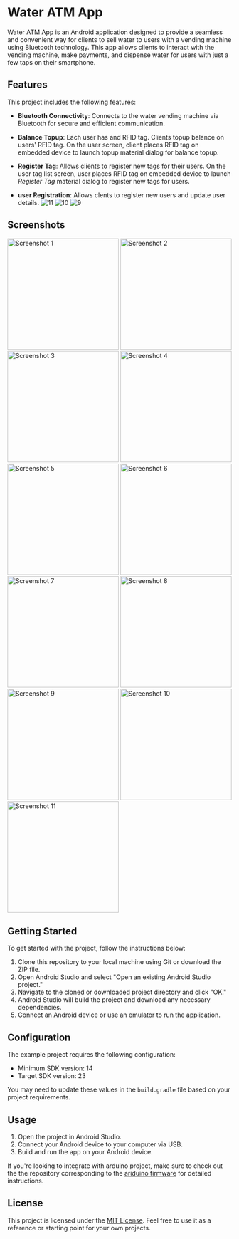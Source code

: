 # Water ATM App

Water ATM App is an Android application designed to provide a seamless and convenient way for clients to sell water to users with a vending machine using Bluetooth technology. This app allows clients to interact with the vending machine, make payments, and dispense water for users with just a few taps on their smartphone.


## Features

This project includes the following features:

- **Bluetooth Connectivity**: Connects to the water vending machine via Bluetooth for secure and efficient communication.

- **Balance Topup**: Each user has and RFID tag. Clients topup balance on users' RFID tag. On the user screen, client places RFID tag on embedded device to launch topup material dialog for balance topup.

- **Register Tag**: Allows clients to register new tags for their users. On the user tag list screen, user places RFID tag on embedded device to launch *Register Tag* material dialog to register new tags for users.
  
- **user Registration**: Allows clents to register new users and update user details.
![11]()
![10]()
![9]()


## Screenshots
<img src="https://github.com/cgardesey/Aquanaut/assets/10109354/1bcb6dd2-376b-407a-8d28-5435bee80a1d" width="250" alt="Screenshot 1">
<img src="https://github.com/cgardesey/Aquanaut/assets/10109354/46967e47-97b9-4785-b122-611c4fbe0c34" width="250" alt="Screenshot 2">
<img src="https://github.com/cgardesey/Aquanaut/assets/10109354/08532ec5-07b2-4628-9518-9d0fa56fc9ca" width="250" alt="Screenshot 3">
<img src="https://github.com/cgardesey/Aquanaut/assets/10109354/47f31fa5-81b2-450d-8f15-bb3cfbc03f4b" width="250" alt="Screenshot 4">
<img src="https://github.com/cgardesey/Aquanaut/assets/10109354/a839d383-eed4-494c-b83f-7f4b3e029de4" width="250" alt="Screenshot 5">
<img src="https://github.com/cgardesey/Aquanaut/assets/10109354/dd7bd9eb-bba2-4042-8fe5-d68ab25d9988" width="250" alt="Screenshot 6">
<img src="https://github.com/cgardesey/Aquanaut/assets/10109354/2a1104dc-0987-4459-8574-87d917645c5b" width="250" alt="Screenshot 7">
<img src="https://github.com/cgardesey/Aquanaut/assets/10109354/c51e5cd2-60af-4d87-8cc1-f08efad59d16" width="250" alt="Screenshot 8">
<img src="https://github.com/cgardesey/Aquanaut/assets/10109354/d94a7f06-09d4-4914-894d-cafd2f9e4cbb" width="250" alt="Screenshot 9">
<img src="https://github.com/cgardesey/Aquanaut/assets/10109354/18681d43-49cb-46d2-838f-633eb52fb852" width="250" alt="Screenshot 10">
<img src="https://github.com/cgardesey/Aquanaut/assets/10109354/b68df410-4883-434b-8573-f999e12d1c5d" width="250" alt="Screenshot 11">

## Getting Started

To get started with the project, follow the instructions below:

1. Clone this repository to your local machine using Git or download the ZIP file.
2. Open Android Studio and select "Open an existing Android Studio project."
3. Navigate to the cloned or downloaded project directory and click "OK."
4. Android Studio will build the project and download any necessary dependencies.
5. Connect an Android device or use an emulator to run the application.

## Configuration

The example project requires the following configuration:

- Minimum SDK version: 14
- Target SDK version: 23

You may need to update these values in the `build.gradle` file based on your project requirements.

## Usage

1. Open the project in Android Studio.
2. Connect your Android device to your computer via USB.
3. Build and run the app on your Android device.
   
If you're looking to integrate with arduino project, make sure to check out the the repository corresponding to the [ariduino firmware](https://github.com/cgardesey/remote_water_level_measurement_firmware) for detailed instructions.

## License

This project is licensed under the [MIT License](https://opensource.org/licenses/MIT). Feel free to use it as a reference or starting point for your own projects.
